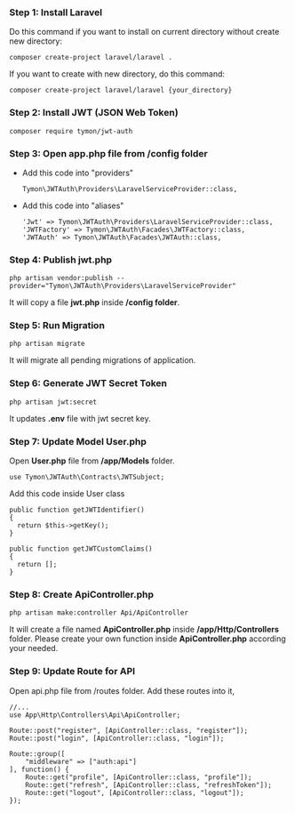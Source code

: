 ### Step 1: Install Laravel
Do this command if you want to install on current directory without create new directory:
```
composer create-project laravel/laravel .
```
If you want to create with new directory, do this command:
```
composer create-project laravel/laravel {your_directory}
```
### Step 2: Install JWT (JSON Web Token)
```
composer require tymon/jwt-auth
```
### Step 3: Open app.php file from /config folder
- Add this code into "providers"
  ```
  Tymon\JWTAuth\Providers\LaravelServiceProvider::class,
  ```
- Add this code into "aliases"
  ```
  'Jwt' => Tymon\JWTAuth\Providers\LaravelServiceProvider::class,
  'JWTFactory' => Tymon\JWTAuth\Facades\JWTFactory::class,
  'JWTAuth' => Tymon\JWTAuth\Facades\JWTAuth::class,
  ```
### Step 4: Publish jwt.php
```
php artisan vendor:publish --provider="Tymon\JWTAuth\Providers\LaravelServiceProvider"
```
It will copy a file **jwt.php** inside **/config folder**.
### Step 5: Run Migration
```
php artisan migrate
```
It will migrate all pending migrations of application.
### Step 6: Generate JWT Secret Token
```
php artisan jwt:secret
```
It updates **.env** file with jwt secret key.
### Step 7: Update Model User.php
Open **User.php** file from **/app/Models** folder.
```
use Tymon\JWTAuth\Contracts\JWTSubject;
```
Add this code inside User class
```
public function getJWTIdentifier()
{
  return $this->getKey();
}

public function getJWTCustomClaims()
{
  return [];
}
```
### Step 8: Create ApiController.php
```
php artisan make:controller Api/ApiController
```
It will create a file named **ApiController.php** inside **/app/Http/Controllers** folder.
Please create your own function inside **ApiController.php** according your needed.
### Step 9: Update Route for API
Open api.php file from /routes folder. Add these routes into it,
```
//...
use App\Http\Controllers\Api\ApiController;

Route::post("register", [ApiController::class, "register"]);
Route::post("login", [ApiController::class, "login"]);

Route::group([
    "middleware" => ["auth:api"]
], function() {
    Route::get("profile", [ApiController::class, "profile"]);
    Route::get("refresh", [ApiController::class, "refreshToken"]);
    Route::get("logout", [ApiController::class, "logout"]);
});
```

